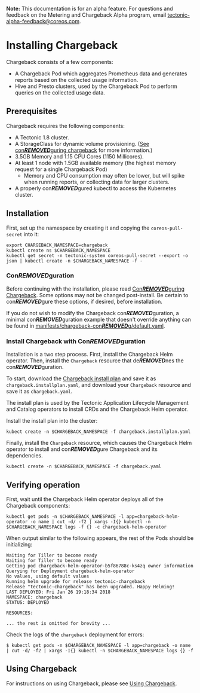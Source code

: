 <br>
<div class="alert alert-info" role="alert">
<i class="fa fa-exclamation-triangle"></i><b> Note:</b> This documentation is for an alpha feature. For questions and feedback on the Metering and Chargeback Alpha program, email <a href="mailto:tectonic-alpha-feedback@coreos.com">tectonic-alpha-feedback@coreos.com</a>.
</div>

# Installing Chargeback

Chargeback consists of a few components:

- A Chargeback Pod which aggregates Prometheus data and generates reports based
  on the collected usage information.
- Hive and Presto clusters, used by the Chargeback Pod to perform queries on the
  collected usage data.

## Prerequisites

Chargeback requires the following components:

- A Tectonic 1.8 cluster.
- A StorageClass for dynamic volume provisioning. ([See con***REMOVED***guring chargeback][con***REMOVED***guring-chargeback] for more information.)
- 3.5GB Memory and 1.15 CPU Cores (1150 Millicores).
- At least 1 node with 1.5GB available memory (the highest memory request for a single Chargeback Pod)
    - Memory and CPU consumption may often be lower, but will spike when running reports, or collecting data for larger clusters.
- A properly con***REMOVED***gured kubectl to access the Kubernetes cluster.

## Installation

First, set up the namespace by creating it and copying the `coreos-pull-secret` into it:

```
export CHARGEBACK_NAMESPACE=chargeback
kubectl create ns $CHARGEBACK_NAMESPACE
kubectl get secret -n tectonic-system coreos-pull-secret --export -o json | kubectl create -n $CHARGEBACK_NAMESPACE -f -
```

### Con***REMOVED***guration

Before continuing with the installation, please read [Con***REMOVED***guring Chargeback][con***REMOVED***guring-chargeback].
Some options may not be changed post-install. Be certain to con***REMOVED***gure these options, if desired, before installation.

If you do not wish to modify the Chargeback con***REMOVED***guration, a minimal con***REMOVED***guration example that doesn't override anything can be found in [manifests/chargeback-con***REMOVED***g/default.yaml][default-con***REMOVED***g].

### Install Chargeback with Con***REMOVED***guration

Installation is a two step process. First, install the Chargeback Helm operator. Then, install the `Chargeback` resource that de***REMOVED***nes the con***REMOVED***guration.

To start, download the [Chargeback install plan][chargeback-installplan] and save it as `chargeback.installplan.yaml`, and download your `Chargeback` resource and save it as `chargeback.yaml`.

The install plan is used by the Tectonic Application Lifecycle Management and Catalog operators to install CRDs and the Chargeback Helm operator.

Install the install plan into the cluster:

```
kubect create -n $CHARGEBACK_NAMESPACE -f chargeback.installplan.yaml
```

Finally, install the `Chargeback` resource, which causes the Chargeback Helm operator to install and con***REMOVED***gure Chargeback and its dependencies.

```
kubectl create -n $CHARGEBACK_NAMESPACE -f chargeback.yaml
```

## Verifying operation

First, wait until the Chargeback Helm operator deploys all of the Chargeback components:

```
kubectl get pods -n $CHARGEBACK_NAMESPACE -l app=chargeback-helm-operator -o name | cut -d/ -f2 | xargs -I{} kubectl -n $CHARGEBACK_NAMESPACE logs -f {} -c chargeback-helm-operator
```

When output similar to the following appears, the rest of the Pods should be initializing:

```
Waiting for Tiller to become ready
Waiting for Tiller to become ready
Getting pod chargeback-helm-operator-b5f86788c-ks4zq owner information
Querying for Deployment chargeback-helm-operator
No values, using default values
Running helm upgrade for release tectonic-chargeback
Release "tectonic-chargeback" has been upgraded. Happy Helming!
LAST DEPLOYED: Fri Jan 26 19:18:34 2018
NAMESPACE: chargeback
STATUS: DEPLOYED

RESOURCES:

... the rest is omitted for brevity ...
```

Check the logs of the `chargeback` deployment for errors:

```
$ kubectl get pods -n $CHARGEBACK_NAMESPACE -l app=chargeback -o name | cut -d/ -f2 | xargs -I{} kubectl -n $CHARGEBACK_NAMESPACE logs {} -f
```

## Using Chargeback

For instructions on using Chargeback, please see [Using Chargeback][using-chargeback].


[chargeback-installplan]: ../manifests/alm/chargeback.installplan.yaml
[default-con***REMOVED***g]: ../manifests/chargeback-con***REMOVED***g/default.yaml
[using-chargeback]: using-chargeback.md
[con***REMOVED***guring-chargeback]: chargeback-con***REMOVED***g.md
